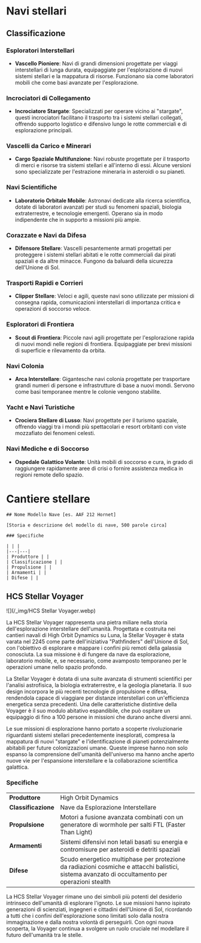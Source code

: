 # Navi stellari

## Classificazione

### Esploratori Interstellari
- **Vascello Pioniere**: Navi di grandi dimensioni progettate per viaggi interstellari di lunga durata, equipaggiate per l'esplorazione di nuovi sistemi stellari e la mappatura di risorse. Funzionano sia come laboratori mobili che come basi avanzate per l'esplorazione.

### Incrociatori di Collegamento
- **Incrociatore Stargate**: Specializzati per operare vicino ai "stargate", questi incrociatori facilitano il trasporto tra i sistemi stellari collegati, offrendo supporto logistico e difensivo lungo le rotte commerciali e di esplorazione principali.

### Vascelli da Carico e Minerari
- **Cargo Spaziale Multifunzione**: Navi robuste progettate per il trasporto di merci e risorse tra sistemi stellari e all'interno di essi. Alcune versioni sono specializzate per l'estrazione mineraria in asteroidi o su pianeti.
  
### Navi Scientifiche
- **Laboratorio Orbitale Mobile**: Astronavi dedicate alla ricerca scientifica, dotate di laboratori avanzati per studi su fenomeni spaziali, biologia extraterrestre, e tecnologie emergenti. Operano sia in modo indipendente che in supporto a missioni più ampie.

### Corazzate e Navi da Difesa
- **Difensore Stellare**: Vascelli pesantemente armati progettati per proteggere i sistemi stellari abitati e le rotte commerciali dai pirati spaziali e da altre minacce. Fungono da baluardi della sicurezza dell'Unione di Sol.

### Trasporti Rapidi e Corrieri
- **Clipper Stellare**: Veloci e agili, queste navi sono utilizzate per missioni di consegna rapida, comunicazioni interstellari di importanza critica e operazioni di soccorso veloce.

### Esploratori di Frontiera
- **Scout di Frontiera**: Piccole navi agili progettate per l'esplorazione rapida di nuovi mondi nelle regioni di frontiera. Equipaggiate per brevi missioni di superficie e rilevamento da orbita.

### Navi Colonia
- **Arca Interstellare**: Gigantesche navi colonia progettate per trasportare grandi numeri di persone e infrastrutture di base a nuovi mondi. Servono come basi temporanee mentre le colonie vengono stabilite.

### Yacht e Navi Turistiche
- **Crociera Stellare di Lusso**: Navi progettate per il turismo spaziale, offrendo viaggi tra i mondi più spettacolari e resort orbitanti con viste mozzafiato dei fenomeni celesti.

### Navi Mediche e di Soccorso
- **Ospedale Galattico Volante**: Unità mobili di soccorso e cura, in grado di raggiungere rapidamente aree di crisi o fornire assistenza medica in regioni remote dello spazio.

# Cantiere stellare

```
## Nome Modello Nave [es. AAF 212 Hornet]

[Storia e descrizione del modello di nave, 500 parole circa]

### Specifiche

| | |
|---|---|
| Produttore | |
| Classificazione | |
| Propulsione | |
| Armamenti | |
| Difese | | 
```
## HCS Stellar Voyager

![](/_img/HCS Stellar Voyager.webp)

La HCS Stellar Voyager rappresenta una pietra miliare nella storia dell'esplorazione interstellare dell'umanità. Progettata e costruita nei cantieri navali di High Orbit Dynamics su Luna, la Stellar Voyager è stata varata nel 2245 come parte dell'iniziativa "Pathfinders" dell'Unione di Sol, con l'obiettivo di esplorare e mappare i confini più remoti della galassia conosciuta. La sua missione è di fungere da nave da esplorazione, laboratorio mobile, e, se necessario, come avamposto temporaneo per le operazioni umane nello spazio profondo.

La Stellar Voyager è dotata di una suite avanzata di strumenti scientifici per l'analisi astrofisica, la biologia extraterrestre, e la geologia planetaria. Il suo design incorpora le più recenti tecnologie di propulsione e difesa, rendendola capace di viaggiare per distanze interstellari con un'efficienza energetica senza precedenti. Una delle caratteristiche distintive della Voyager è il suo modulo abitativo espandibile, che può ospitare un equipaggio di fino a 100 persone in missioni che durano anche diversi anni.

Le sue missioni di esplorazione hanno portato a scoperte rivoluzionarie riguardanti sistemi stellari precedentemente inesplorati, compresa la mappatura di nuovi "stargate" e l'identificazione di pianeti potenzialmente abitabili per future colonizzazioni umane. Queste imprese hanno non solo espanso la comprensione dell'umanità dell'universo ma hanno anche aperto nuove vie per l'espansione interstellare e la collaborazione scientifica galattica.

### Specifiche

| | |
|---|---|
| **Produttore** | High Orbit Dynamics |
| **Classificazione** | Nave da Esplorazione Interstellare |
| **Propulsione** | Motori a fusione avanzata combinati con un generatore di wormhole per salti FTL (Faster Than Light) |
| **Armamenti** | Sistemi difensivi non letali basati su energia e contromisure per asteroidi e detriti spaziali |
| **Difese** | Scudo energetico multiphase per protezione da radiazioni cosmiche e attacchi balistici, sistema avanzato di occultamento per operazioni stealth |

La HCS Stellar Voyager rimane uno dei simboli più potenti del desiderio intrinseco dell'umanità di esplorare l'ignoto. Le sue missioni hanno ispirato generazioni di scienziati, ingegneri e cittadini dell'Unione di Sol, ricordando a tutti che i confini dell'esplorazione sono limitati solo dalla nostra immaginazione e dalla nostra volontà di perseguirli. Con ogni nuova scoperta, la Voyager continua a svolgere un ruolo cruciale nel modellare il futuro dell'umanità tra le stelle.